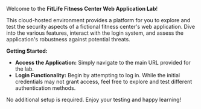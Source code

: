 Welcome to the **FitLife Fitness Center Web Application Lab**!

This cloud-hosted environment provides a platform for you to explore and test the security aspects of a fictional fitness center's web application. Dive into the various features, interact with the login system, and assess the application's robustness against potential threats.

**Getting Started:**
- **Access the Application:** Simply navigate to the main URL provided for the lab.
- **Login Functionality:** Begin by attempting to log in. While the initial credentials may not grant access, feel free to explore and test different authentication methods.

No additional setup is required. Enjoy your testing and happy learning!